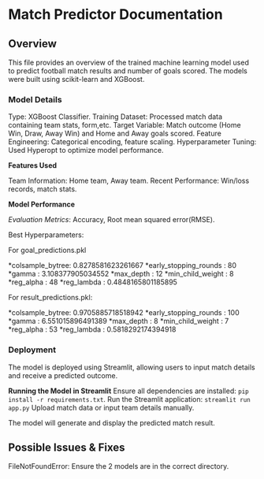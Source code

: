 
# Match Predictor Documentation
## Overview

This file provides an overview of the trained machine learning model used to predict football match results and number of goals scored.
The models were built using scikit-learn and XGBoost.

### Model Details

Type: XGBoost Classifier.
Training Dataset: Processed match data containing team stats, form,etc.
Target Variable: Match outcome (Home Win, Draw, Away Win) and Home and Away goals scored.
Feature Engineering: Categorical encoding, feature scaling.
Hyperparameter Tuning: Used Hyperopt to optimize model performance.

**Features Used**

Team Information: Home team, Away team.
Recent Performance: Win/loss records, match stats.

**Model Performance**

*Evaluation Metrics*: Accuracy, Root mean squared error(RMSE).

Best Hyperparameters:

For goal_predictions.pkl

*colsample_bytree: 0.8278581623261667
*early_stopping_rounds : 80
*gamma : 3.108377905034552
*max_depth : 12
*min_child_weight : 8
*reg_alpha : 48
*reg_lambda : 0.4848165801185895

For result_predictions.pkl:

*colsample_bytree: 0.9705885718518942
*early_stopping_rounds : 100
*gamma : 6.551015896491389
*max_depth : 8
*min_child_weight : 7
*reg_alpha : 53
*reg_lambda : 0.5818292174394918

### Deployment
The model is deployed using Streamlit, allowing users to input match details and receive a predicted outcome.

**Running the Model in Streamlit**
Ensure all dependencies are installed:
```pip install -r requirements.txt```.
Run the Streamlit application:
```streamlit run app.py```
Upload match data or input team details manually.

The model will generate and display the predicted match result.

## Possible Issues & Fixes
FileNotFoundError: Ensure the 2 models are in the correct directory.
